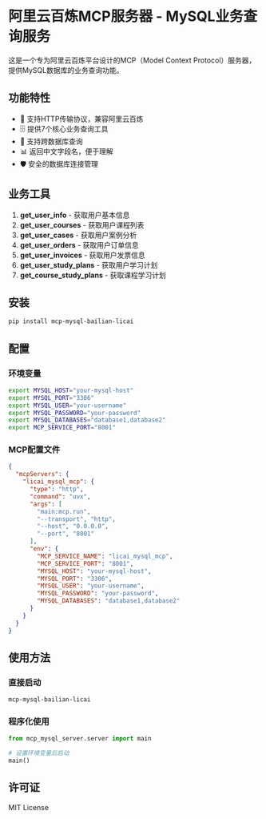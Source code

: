 # 阿里云百炼MCP服务器 - MySQL业务查询服务

这是一个专为阿里云百炼平台设计的MCP（Model Context Protocol）服务器，提供MySQL数据库的业务查询功能。

## 功能特性

- 🚀 支持HTTP传输协议，兼容阿里云百炼
- 🗄️ 提供7个核心业务查询工具
- 🔧 支持跨数据库查询
- 📊 返回中文字段名，便于理解
- 🛡️ 安全的数据库连接管理

## 业务工具

1. **get_user_info** - 获取用户基本信息
2. **get_user_courses** - 获取用户课程列表
3. **get_user_cases** - 获取用户案例分析
4. **get_user_orders** - 获取用户订单信息
5. **get_user_invoices** - 获取用户发票信息
6. **get_user_study_plans** - 获取用户学习计划
7. **get_course_study_plans** - 获取课程学习计划

## 安装

```bash
pip install mcp-mysql-bailian-licai
```

## 配置

### 环境变量

```bash
export MYSQL_HOST="your-mysql-host"
export MYSQL_PORT="3306"
export MYSQL_USER="your-username"
export MYSQL_PASSWORD="your-password"
export MYSQL_DATABASES="database1,database2"
export MCP_SERVICE_PORT="8001"
```

### MCP配置文件

```json
{
  "mcpServers": {
    "licai_mysql_mcp": {
      "type": "http",
      "command": "uvx",
      "args": [
        "main:mcp.run",
        "--transport", "http",
        "--host", "0.0.0.0",
        "--port", "8001"
      ],
      "env": {
        "MCP_SERVICE_NAME": "licai_mysql_mcp",
        "MCP_SERVICE_PORT": "8001",
        "MYSQL_HOST": "your-mysql-host",
        "MYSQL_PORT": "3306",
        "MYSQL_USER": "your-username",
        "MYSQL_PASSWORD": "your-password",
        "MYSQL_DATABASES": "database1,database2"
      }
    }
  }
}
```

## 使用方法

### 直接启动

```bash
mcp-mysql-bailian-licai
```

### 程序化使用

```python
from mcp_mysql_server.server import main

# 设置环境变量后启动
main()
```

## 许可证

MIT License
